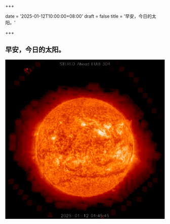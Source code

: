 +++

date = '2025-01-12T10:00:00+08:00'
draft = false
title = '早安，今日的太阳。'

+++



## 早安，今日的太阳。

![](12sun.jpg)